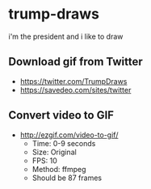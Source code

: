 # trump-draws
i'm the president and i like to draw

## Download gif from Twitter
- https://twitter.com/TrumpDraws
- https://savedeo.com/sites/twitter

## Convert video to GIF
- http://ezgif.com/video-to-gif/
  - Time: 0-9 seconds
  - Size: Original
  - FPS: 10
  - Method: ffmpeg
  - Should be 87 frames
